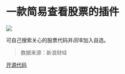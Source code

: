 # 一款简易查看股票的插件

![](https://i.loli.net/2020/10/29/4S5OfdWNlYkXq1v.png)

可自己搜索关心的股票代码并*回车*加入自选。

> 数据来源：新浪财经

[开源代码](https://github.com/qinyongliang/stock-utools)